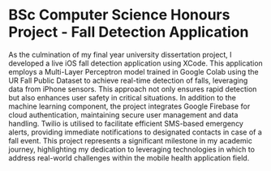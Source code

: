 # BSc Computer Science Honours Project - Fall Detection Application

As the culmination of my final year university dissertation project, I developed a live iOS fall detection application using XCode. This application employs a Multi-Layer Perceptron model trained in Google Colab using the UR Fall Public Dataset to achieve real-time detection of falls, leveraging data from iPhone sensors. This approach not only ensures rapid detection but also enhances user safety in critical situations.
In addition to the machine learning component, the project integrates Google Firebase for cloud authentication, maintaining secure user management and data handling. Twilio is utilised to facilitate efficient SMS-based emergency alerts, providing immediate notifications to designated contacts in case of a fall event.
This project represents a significant milestone in my academic journey, highlighting my dedication to leveraging technologies in which to address real-world challenges within the mobile health application field.
